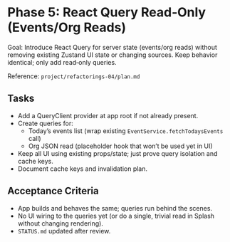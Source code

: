 # Phase 5: React Query Read‑Only (Events/Org Reads)

Goal: Introduce React Query for server state (events/org reads) without removing existing Zustand UI state or changing sources. Keep behavior identical; only add read‑only queries.

Reference: `project/refactorings-04/plan.md`

## Tasks
- Add a QueryClient provider at app root if not already present.
- Create queries for:
  - Today’s events list (wrap existing `EventService.fetchTodaysEvents` call)
  - Org JSON read (placeholder hook that won’t be used yet in UI)
- Keep all UI using existing props/state; just prove query isolation and cache keys.
- Document cache keys and invalidation plan.

## Acceptance Criteria
- App builds and behaves the same; queries run behind the scenes.
- No UI wiring to the queries yet (or do a single, trivial read in Splash without changing rendering).
- `STATUS.md` updated after review.
